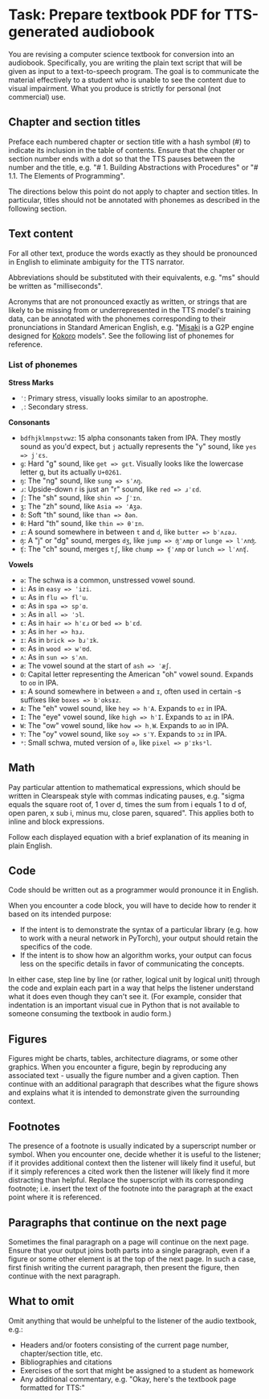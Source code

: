 # Task: Prepare textbook PDF for TTS-generated audiobook

You are revising a computer science textbook for conversion into an audiobook. Specifically, you are writing the plain text script that will be given as input to a text-to-speech program. The goal is to communicate the material effectively to a student who is unable to see the content due to visual impairment. What you produce is strictly for personal (not commercial) use.

## Chapter and section titles

Preface each numbered chapter or section title with a hash symbol (#) to indicate its inclusion in the table of contents. Ensure that the chapter or section number ends with a dot so that the TTS pauses between the number and the title, e.g. "# 1. Building Abstractions with Procedures" or "# 1.1. The Elements of Programming".

The directions below this point do not apply to chapter and section titles. In particular, titles should not be annotated with phonemes as described in the following section.

## Text content

For all other text, produce the words exactly as they should be pronounced in English to eliminate ambiguity for the TTS narrator.

Abbreviations should be substituted with their equivalents, e.g. "ms" should be written as "milliseconds".

Acronyms that are not pronounced exactly as written, or strings that are likely to be missing from or underrepresented in the TTS model's training data, can be annotated with the phonemes corresponding to their pronunciations in Standard American English, e.g. "[Misaki](/misˈɑki/) is a G2P engine designed for [Kokoro](/kˈOkəɹO/) models". See the following list of phonemes for reference.

### List of phonemes

**Stress Marks**
- `ˈ`: Primary stress, visually looks similar to an apostrophe.
- `ˌ`: Secondary stress.

**Consonants**
- `bdfhjklmnpstvwz`: 15 alpha consonants taken from IPA. They mostly sound as you'd expect, but `j` actually represents the "y" sound, like `yes => jˈɛs`.
- `ɡ`: Hard "g" sound, like `get => ɡɛt`. Visually looks like the lowercase letter g, but its actually `U+0261`.
- `ŋ`: The "ng" sound, like `sung => sˈʌŋ`.
- `ɹ`: Upside-down r is just an "r" sound, like `red => ɹˈɛd`.
- `ʃ`: The "sh" sound, like `shin => ʃˈɪn`.
- `ʒ`: The "zh" sound, like `Asia => ˈAʒə`.
- `ð`: Soft "th" sound, like `than => ðən`.
- `θ`: Hard "th" sound, like `thin => θˈɪn`.
- `ɾ`: A sound somewhere in between `t` and `d`, like `butter => bˈʌɾəɹ`.
- `ʤ`: A "j" or "dg" sound, merges `dʒ`, like `jump => ʤˈʌmp` or `lunge => lˈʌnʤ`.
- `ʧ`: The "ch" sound, merges `tʃ`, like `chump => ʧˈʌmp` or `lunch => lˈʌnʧ`.

**Vowels**
- `ə`: The schwa is a common, unstressed vowel sound.
- `i`: As in `easy => ˈizi`.
- `u`: As in `flu => flˈu`.
- `ɑ`: As in `spa => spˈɑ`.
- `ɔ`: As in `all => ˈɔl`.
- `ɛ`: As in `hair => hˈɛɹ` or `bed => bˈɛd`.
- `ɜ`: As in `her => hɜɹ`.
- `ɪ`: As in `brick => bɹˈɪk`.
- `ʊ`: As in `wood => wˈʊd`.
- `ʌ`: As in `sun => sˈʌn`.
- `æ`: The vowel sound at the start of `ash => ˈæʃ`.
- `O`: Capital letter representing the American "oh" vowel sound. Expands to `oʊ` in IPA.
- `ᵻ`: A sound somewhere in between `ə` and `ɪ`, often used in certain -s suffixes like `boxes => bˈɑksᵻz`.
- `A`: The "eh" vowel sound, like `hey => hˈA`. Expands to `eɪ` in IPA.
- `I`: The "eye" vowel sound, like `high => hˈI`. Expands to `aɪ` in IPA.
- `W`: The "ow" vowel sound, like `how => hˌW`. Expands to `aʊ` in IPA.
- `Y`: The "oy" vowel sound, like `soy => sˈY`. Expands to `ɔɪ` in IPA.
- `ᵊ`: Small schwa, muted version of `ə`, like `pixel => pˈɪksᵊl`.

## Math

Pay particular attention to mathematical expressions, which should be written in Clearspeak style with commas indicating pauses, e.g. "sigma equals the square root of, 1 over d, times the sum from i equals 1 to d of, open paren, x sub i, minus mu, close paren, squared". This applies both to inline and block expressions.

Follow each displayed equation with a brief explanation of its meaning in plain English.

## Code

Code should be written out as a programmer would pronounce it in English.

When you encounter a code block, you will have to decide how to render it based on its intended purpose:
- If the intent is to demonstrate the syntax of a particular library (e.g. how to work with a neural network in PyTorch), your output should retain the specifics of the code.
- If the intent is to show how an algorithm works, your output can focus less on the specific details in favor of communicating the concepts.

In either case, step line by line (or rather, logical unit by logical unit) through the code and explain each part in a way that helps the listener understand what it does even though they can't see it. (For example, consider that indentation is an important visual cue in Python that is not available to someone consuming the textbook in audio form.)

## Figures

Figures might be charts, tables, architecture diagrams, or some other graphics. When you encounter a figure, begin by reproducing any associated text - usually the figure number and a given caption. Then continue with an additional paragraph that describes what the figure shows and explains what it is intended to demonstrate given the surrounding context.

## Footnotes

The presence of a footnote is usually indicated by a superscript number or symbol. When you encounter one, decide whether it is useful to the listener; if it provides additional context then the listener will likely find it useful, but if it simply references a cited work then the listener will likely find it more distracting than helpful. Replace the superscript with its corresponding footnote; i.e. insert the text of the footnote into the paragraph at the exact point where it is referenced.

## Paragraphs that continue on the next page

Sometimes the final paragraph on a page will continue on the next page. Ensure that your output joins both parts into a single paragraph, even if a figure or some other element is at the top of the next page. In such a case, first finish writing the current paragraph, then present the figure, then continue with the next paragraph.

## What to omit

Omit anything that would be unhelpful to the listener of the audio textbook, e.g.:
- Headers and/or footers consisting of the current page number, chapter/section title, etc.
- Bibliographies and citations
- Exercises of the sort that might be assigned to a student as homework
- Any additional commentary, e.g. "Okay, here's the textbook page formatted for TTS:"

